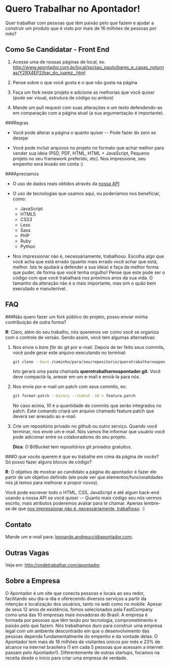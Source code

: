 Quero Trabalhar no Apontador!
=============================

Quer trabalhar com pessoas que têm paixão pelo que fazem e ajudar a construir um produto que é visto por mais de 16 milhões de pessoas por mês?

Como Se Candidatar - Front End
------------------------------

1. Acesse uma de nossas páginas de local, ex: http://www.apontador.com.br/local/sp/sao_paulo/bares_e_casas_noturnas/Y2RX4EP2/bar_do_juarez_.html

2. Pense sobre o que você gosta e o que não gosta na página

3. Faça um fork neste projeto e adicione as melhorias que você quiser (pode ser visual, estrutura de código ou ambos)

4. Mande um pull request com suas alterações e um texto defendendo-as em comparação com a página atual (a sua argumentação é importante).

###Regras

* Você pode alterar a página o quanto quiser -- Pode fazer do zero se desejar

* Você pode incluir arquivos no projeto no formato que achar melhor para vender sua ideia (PSD, PDF, HTML, HTML + JavaScript, Pequeno projeto no seu framework preferido, etc). Nos impressione, seu empenho será levado em conta :)

###Apreciamos

* O uso de dados reais obtidos através da [nossa API](http://api.apontador.com.br/pt/)

* O uso de tecnologias que usamos aqui, ou poderíamos nos beneficiar, como:

    * JavaScript
    * HTML5
    * CSS3
    * Less
    * Sass
    * PHP
    * Ruby
    * Python

* Nos impressionar não é, necessáriamente, trabalhoso. Escolha algo que você acha que está errado (quanto mais errado você achar que está, melhor. Isto te ajudará a defender a sua ideia) e faça da melhor forma que puder, de forma que você tenha orgulho! Pense que este pode ser o código com que você trabalhará nos próximos anos da sua vida. O tamanho da alteração não é o mais importante, mas sim o quão bem executado e manutenível.

FAQ
---

###Não quero fazer um fork público do projeto, posso enviar minha contribuição de outra forma?

**R**: Claro, além do seu trabalho, nós queremos ver como você se organiza com o controle de versão. Sendo assim, você tem algumas alternativas:

1. Nos envie o *bare file* do git por e-mail. Depois de ter feito seus commits, você pode gerar este arquivo executando no terminal:

    ```bash
    git clone --bare /caminho/para/seu/repositorio/querotrabalharnoapontador
    ```

    Isto gerará uma pasta chamada **querotrabalharnoapontador.git**. Você deve compactá-la, anexar em um e-mail e enviá-la para nós.

2. Nos envie por e-mail um patch com seus commits, ex:

    ```bash
    git format-patch --binary --stdout -10 > feature.patch
    ```

    No caso acima, *10* é a quantidade de commits que serão integrados no patch. Este comando criará um arquivo chamado feature.patch que deverá ser anexado ao e-mail.

3. Crie um repositório privado no github ou outro serviço. Quando você terminar, nos envie um e-mail. Nós vamos lhe informar que usuário você pode adicionar entre os colaboradores do seu projeto.

    **Dica**: O BitBucket tem repositórios git privados gratuitos.

###O que vocês querem é que eu trabalhe em cima da página de vocês? Só posso fazer alguns blocos de código?

**R**: O objetivo de mostrar ao candidato a página do apontador é fazer ele partir de um objetivo definido (ele pode ver que elementos/funcionalidades nós já temos para melhorar e propor novos).

Você pode escrever todo o HTML, CSS, JavaScript e até algum back-end usando a nossa API se você quiser -- Quanto mais código seu nós vermos escrito, mais atributos poderemos avaliar para te chamar. Apenas lembre-se de que [nos impressionar não é, necessáriamente, trabalhoso](#apreciamos). :)

Contato
-------

Mande um e-mail para: leonardo.andreucci@apontador.com.

Outras Vagas
------------

Veja em: http://ondetrabalhar.com/apontador


Sobre a Empresa
---------------

O Apontador é um site que conecta pessoas e locais ao seu redor, facilitando seu dia-a-dia e oferecendo diversos serviços a partir da intenção e localização dos usuários, tanto na web como no mobile. Apesar de seus 12 anos de existência, fomos selecionados pela FastCompany como uma das 10 empresas mais inovadoras do Brasil. A empresa é formada por pessoas que têm tesão por tecnologia, comprometimento e paixão pelo que fazem. Nós trabalhamos duro para construir uma empresa legal com um ambiente descontraído em que o desenvolvimento das pessoas dependa fundamentalmente do empenho e da vontade delas. O Apontador tem mais de 16 milhões de visitantes únicos por mês e 23% de alcance na internet brasileira (1 em cada 5 pessoas que acessam a internet passam pelo Apontador!). Diferentemente de outras startups, focamos na receita desde o início para criar uma empresa de verdade.
